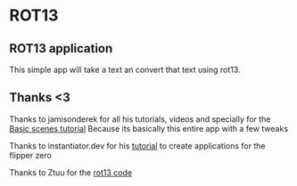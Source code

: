 # ROT13

## ROT13 application

This simple app will take a text an convert that text using rot13.

## Thanks <3

Thanks to jamisonderek for all his tutorials, videos and specially for the
[Basic scenes tutorial](https://github.com/jamisonderek/flipper-zero-tutorials/tree/main/ui/basic_scenes)
Because its basically this entire app with a few tweaks

Thanks to instantiator.dev for his
[tutorial](https://instantiator.dev/post/flipper-zero-app-tutorial-01/) to
create applications for the flipper zero

Thanks to Ztuu for the [rot13 code](https://gist.github.com/Ztuu/e9106e9095422a7d7266653f1e156366)
